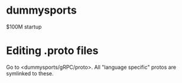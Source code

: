 # dummysports
$100M startup

# Editing .proto files
Go to <dummysports/gRPC/proto>. All "language specific" protos are symlinked to these. 